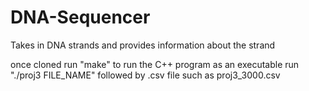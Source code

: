 # DNA-Sequencer
Takes in DNA strands and provides information about the strand

once cloned run "make"
to run the C++ program as an executable run "./proj3 FILE_NAME" followed by  .csv file such as proj3_3000.csv
